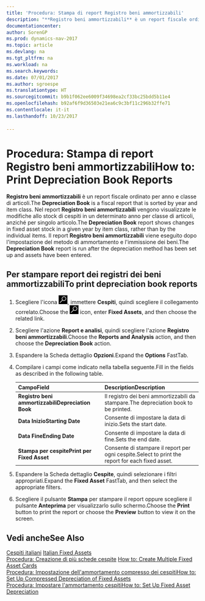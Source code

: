 ```yaml
---
title: 'Procedura: Stampa di report Registro beni ammortizzabili'
description: "**Registro beni ammortizzabili** è un report fiscale ordinato per anno e classe di articoli. Nel report **Registro beni ammortizzabili** vengono visualizzate le modifiche allo stock di cespiti in un determinato anno per classe di articoli, anziché per singolo articolo. Il report **Registro beni ammortizzabili** viene eseguito dopo l'impostazione del metodo di ammortamento e l'immissione dei beni."
documentationcenter: 
author: SorenGP
ms.prod: dynamics-nav-2017
ms.topic: article
ms.devlang: na
ms.tgt_pltfrm: na
ms.workload: na
ms.search.keywords: 
ms.date: 07/01/2017
ms.author: sgroespe
ms.translationtype: HT
ms.sourcegitcommit: b9b1f062ee6009f34698ea2cf33bc25bdd5b11e4
ms.openlocfilehash: b92af6f9d36503e21ea6c9c3bf11c296b32ffe71
ms.contentlocale: it-it
ms.lasthandoff: 10/23/2017

---
```

# <a name="how-to-print-depreciation-book-reports"></a><span data-ttu-id="50e49-105">Procedura: Stampa di report Registro beni ammortizzabili</span><span class="sxs-lookup"><span data-stu-id="50e49-105">How to: Print Depreciation Book Reports</span></span>
<span data-ttu-id="50e49-106">**Registro beni ammortizzabili** è un report fiscale ordinato per anno e classe di articoli.</span><span class="sxs-lookup"><span data-stu-id="50e49-106">The **Depreciation Book** is a fiscal report that is sorted by year and item class.</span></span> <span data-ttu-id="50e49-107">Nel report **Registro beni ammortizzabili** vengono visualizzate le modifiche allo stock di cespiti in un determinato anno per classe di articoli, anziché per singolo articolo.</span><span class="sxs-lookup"><span data-stu-id="50e49-107">The **Depreciation Book** report shows changes in fixed asset stock in a given year by item class, rather than by the individual items.</span></span> <span data-ttu-id="50e49-108">Il report **Registro beni ammortizzabili** viene eseguito dopo l'impostazione del metodo di ammortamento e l'immissione dei beni.</span><span class="sxs-lookup"><span data-stu-id="50e49-108">The **Depreciation Book** report is run after the depreciation method has been set up and assets have been entered.</span></span>  

## <a name="to-print-depreciation-book-reports"></a><span data-ttu-id="50e49-109">Per stampare report dei registri dei beni ammortizzabili</span><span class="sxs-lookup"><span data-stu-id="50e49-109">To print depreciation book reports</span></span>  

1.  <span data-ttu-id="50e49-110">Scegliere l'icona ![Cerca pagina o report](../../media/ui-search/search_small.png "icona Cerca pagina o report"), immettere **Cespiti**, quindi scegliere il collegamento correlato.</span><span class="sxs-lookup"><span data-stu-id="50e49-110">Choose the ![Search for Page or Report](../../media/ui-search/search_small.png "Search for Page or Report icon") icon, enter **Fixed Assets**, and then choose the related link.</span></span>  
2.  <span data-ttu-id="50e49-111">Scegliere l'azione **Report e analisi**, quindi scegliere l'azione **Registro beni ammortizzabili**.</span><span class="sxs-lookup"><span data-stu-id="50e49-111">Choose the **Reports and Analysis** action, and then choose the **Depreciation Book** action.</span></span>  
3.  <span data-ttu-id="50e49-112">Espandere la Scheda dettaglio **Opzioni**.</span><span class="sxs-lookup"><span data-stu-id="50e49-112">Expand the **Options** FastTab.</span></span>  
4.  <span data-ttu-id="50e49-113">Compilare i campi come indicato nella tabella seguente.</span><span class="sxs-lookup"><span data-stu-id="50e49-113">Fill in the fields as described in the following table.</span></span>  

    |<span data-ttu-id="50e49-114">Campo</span><span class="sxs-lookup"><span data-stu-id="50e49-114">Field</span></span>|<span data-ttu-id="50e49-115">Description</span><span class="sxs-lookup"><span data-stu-id="50e49-115">Description</span></span>|  
    |---------------------------------|---------------------------------------|  
    |<span data-ttu-id="50e49-116">**Registro beni ammortizzabili**</span><span class="sxs-lookup"><span data-stu-id="50e49-116">**Depreciation Book**</span></span>|<span data-ttu-id="50e49-117">Il registro dei beni ammortizzabili da stampare.</span><span class="sxs-lookup"><span data-stu-id="50e49-117">The depreciation book to be printed.</span></span>|  
    |<span data-ttu-id="50e49-118">**Data Inizio**</span><span class="sxs-lookup"><span data-stu-id="50e49-118">**Starting Date**</span></span>|<span data-ttu-id="50e49-119">Consente di impostare la data di inizio.</span><span class="sxs-lookup"><span data-stu-id="50e49-119">Sets the start date.</span></span>|  
    |<span data-ttu-id="50e49-120">**Data Fine**</span><span class="sxs-lookup"><span data-stu-id="50e49-120">**Ending Date**</span></span>|<span data-ttu-id="50e49-121">Consente di impostare la data di fine.</span><span class="sxs-lookup"><span data-stu-id="50e49-121">Sets the end date.</span></span>|  
    |<span data-ttu-id="50e49-122">**Stampa per cespite**</span><span class="sxs-lookup"><span data-stu-id="50e49-122">**Print per Fixed Asset**</span></span>|<span data-ttu-id="50e49-123">Consente di stampare il report per ogni cespite.</span><span class="sxs-lookup"><span data-stu-id="50e49-123">Select to print the report for each fixed asset.</span></span>|  

5.  <span data-ttu-id="50e49-124">Espandere la Scheda dettaglio **Cespite**, quindi selezionare i filtri appropriati.</span><span class="sxs-lookup"><span data-stu-id="50e49-124">Expand the **Fixed Asset** FastTab, and then select the appropriate filters.</span></span>  
6.  <span data-ttu-id="50e49-125">Scegliere il pulsante **Stampa** per stampare il report oppure scegliere il pulsante **Anteprima** per visualizzarlo sullo schermo.</span><span class="sxs-lookup"><span data-stu-id="50e49-125">Choose the **Print** button to print the report or choose the **Preview** button to view it on the screen.</span></span>  

## <a name="see-also"></a><span data-ttu-id="50e49-126">Vedi anche</span><span class="sxs-lookup"><span data-stu-id="50e49-126">See Also</span></span>  
 <span data-ttu-id="50e49-127">[Cespiti italiani](italian-fixed-assets.md) </span><span class="sxs-lookup"><span data-stu-id="50e49-127">[Italian Fixed Assets](italian-fixed-assets.md) </span></span>  
 <span data-ttu-id="50e49-128">[Procedura: Creazione di più schede cespite](how-to-create-multiple-fixed-asset-cards.md) </span><span class="sxs-lookup"><span data-stu-id="50e49-128">[How to: Create Multiple Fixed Asset Cards](how-to-create-multiple-fixed-asset-cards.md) </span></span>  
 [<span data-ttu-id="50e49-129">Procedura: Impostazione dell'ammortamento compresso dei cespiti</span><span class="sxs-lookup"><span data-stu-id="50e49-129">How to: Set Up Compressed Depreciation of Fixed Assets</span></span>](how-to-set-up-compressed-depreciation-of-fixed-assets.md)  
 [<span data-ttu-id="50e49-130">Procedura: Impostare l'ammortamento cespiti</span><span class="sxs-lookup"><span data-stu-id="50e49-130">How to: Set Up Fixed Asset Depreciation</span></span>](../../fa-how-setup-depreciation.md)

